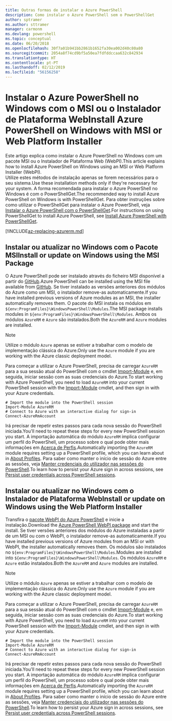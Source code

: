 ```yaml
---
title: Outras formas de instalar o Azure PowerShell
description: Como instalar o Azure PowerShell sem o PowerShellGet
author: sptramer
ms.author: sttramer
manager: carmonm
ms.devlang: powershell
ms.topic: conceptual
ms.date: 06/20/2018
ms.openlocfilehash: 30f7a01b941bb2861b1652fa30ea002d40c80a80
ms.sourcegitcommit: 2054a8f74cd9bf5a50ea7fdfddccaa632c842934
ms.translationtype: HT
ms.contentlocale: pt-PT
ms.lasthandoff: 02/12/2019
ms.locfileid: "56156258"
---
```

# <a name="install-azure-powershell-on-windows-with-msi-or-web-platform-installer"></a><span data-ttu-id="5e1bb-103">Instalar o Azure PowerShell no Windows com o MSI ou o Instalador de Plataforma Web</span><span class="sxs-lookup"><span data-stu-id="5e1bb-103">Install Azure PowerShell on Windows with MSI or Web Platform Installer</span></span>

<span data-ttu-id="5e1bb-104">Este artigo explica como instalar o Azure PowerShell no Windows com um pacote MSI ou o Instalador de Plataforma Web (WebPI).</span><span class="sxs-lookup"><span data-stu-id="5e1bb-104">This article explains how to install Azure PowerShell on Windows using an MSI or Web Platform Installer (WebPI).</span></span>  
<span data-ttu-id="5e1bb-105">Utilize estes métodos de instalação apenas se forem necessários para o seu sistema.</span><span class="sxs-lookup"><span data-stu-id="5e1bb-105">Use these installation methods only if they're necessary for your system.</span></span> <span data-ttu-id="5e1bb-106">A forma recomendada para instalar o Azure PowerShell no Windows é com o PowerShellGet.</span><span class="sxs-lookup"><span data-stu-id="5e1bb-106">The recommended way to install Azure PowerShell on Windows is with PowerShellGet.</span></span> <span data-ttu-id="5e1bb-107">Para obter instruções sobre como utilizar o PowerShellGet para instalar o Azure PowerShell, veja [Instalar o Azure PowerShell com o PowerShellGet](install-azurerm-ps.md).</span><span class="sxs-lookup"><span data-stu-id="5e1bb-107">For instructions on using PowerShellGet to install Azure PowerShell, see [Install Azure PowerShell with PowerShellGet](install-azurerm-ps.md).</span></span>

[!INCLUDE[az-replacing-azurerm.md](../includes/az-replacing-azurerm.md)]

## <a name="install-or-update-on-windows-using-the-msi-package"></a><span data-ttu-id="5e1bb-108">Instalar ou atualizar no Windows com o Pacote MSI</span><span class="sxs-lookup"><span data-stu-id="5e1bb-108">Install or update on Windows using the MSI Package</span></span>

<span data-ttu-id="5e1bb-109">O Azure PowerShell pode ser instalado através do ficheiro MSI disponível a partir do [GitHub](https://github.com/Azure/azure-powershell/releases/tag/v5.7.0-April2018).</span><span class="sxs-lookup"><span data-stu-id="5e1bb-109">Azure PowerShell can be installed using the MSI file available from [GitHub](https://github.com/Azure/azure-powershell/releases/tag/v5.7.0-April2018).</span></span> <span data-ttu-id="5e1bb-110">Se tiver instalado as versões anteriores dos módulos do Azure como um MSI, o instalador remove-as automaticamente.</span><span class="sxs-lookup"><span data-stu-id="5e1bb-110">If you have installed previous versions of Azure modules as an MSI, the installer automatically removes them.</span></span> <span data-ttu-id="5e1bb-111">O pacote do MSI instala os módulos em `${env:ProgramFiles}\WindowsPowerShell\Modules`.</span><span class="sxs-lookup"><span data-stu-id="5e1bb-111">The MSI package installs modules in `${env:ProgramFiles}\WindowsPowerShell\Modules`.</span></span> <span data-ttu-id="5e1bb-112">Ambos os módulos `AzureRM` e `Azure` são instalados.</span><span class="sxs-lookup"><span data-stu-id="5e1bb-112">Both the `AzureRM` and `Azure` modules are installed.</span></span>

> [!NOTE]
> <span data-ttu-id="5e1bb-113">Utilize o módulo `Azure` apenas se estiver a trabalhar com o modelo de implementação clássica do Azure.</span><span class="sxs-lookup"><span data-stu-id="5e1bb-113">Only use the `Azure` module if you are working with the Azure classic deployment model.</span></span>

<span data-ttu-id="5e1bb-114">Para começar a utilizar o Azure PowerShell, precisa de carregar `AzureRM` para a sua sessão atual do PowerShell com o cmdlet [Import-Module](/powershell/module/Microsoft.PowerShell.Core/Import-Module) e, em seguida, iniciar sessão com as suas credenciais do Azure.</span><span class="sxs-lookup"><span data-stu-id="5e1bb-114">To start working with Azure PowerShell, you need to load `AzureRM` into your current PowerShell session with the [Import-Module](/powershell/module/Microsoft.PowerShell.Core/Import-Module) cmdlet, and then sign in with your Azure credentials.</span></span>

```powershell-interactive
# Import the module into the PowerShell session
Import-Module AzureRM
# Connect to Azure with an interactive dialog for sign-in
Connect-AzureRmAccount
```

<span data-ttu-id="5e1bb-115">Irá precisar de repetir estes passos para cada nova sessão do PowerShell iniciada.</span><span class="sxs-lookup"><span data-stu-id="5e1bb-115">You'll need to repeat these steps for every new PowerShell session you start.</span></span> <span data-ttu-id="5e1bb-116">A importação automática do módulo `AzureRM` implica configurar um perfil do PowerShell, um processo sobre o qual pode obter mais informações em [Acerca de Perfis](/powershell/module/microsoft.powershell.core/about/about_profiles).</span><span class="sxs-lookup"><span data-stu-id="5e1bb-116">Automatically importing the `AzureRM` module requires setting up a PowerShell profile, which you can learn about in [About Profiles](/powershell/module/microsoft.powershell.core/about/about_profiles).</span></span>
<span data-ttu-id="5e1bb-117">Para saber como manter o início de sessão do Azure entre as sessões, veja [Manter credenciais do utilizador nas sessões do PowerShell](context-persistence.md).</span><span class="sxs-lookup"><span data-stu-id="5e1bb-117">To learn how to persist your Azure sign in across sessions, see [Persist user credentials across PowerShell sessions](context-persistence.md).</span></span>

## <a name="install-or-update-on-windows-using-the-web-platform-installer"></a><span data-ttu-id="5e1bb-118">Instalar ou atualizar no Windows com o Instalador de Plataforma Web</span><span class="sxs-lookup"><span data-stu-id="5e1bb-118">Install or update on Windows using the Web Platform Installer</span></span>

<span data-ttu-id="5e1bb-119">Transfira o [pacote WebPI do Azure PowerShell](http://aka.ms/webpi-azps) e inicie a instalação.</span><span class="sxs-lookup"><span data-stu-id="5e1bb-119">Download the [Azure PowerShell WebPI package](http://aka.ms/webpi-azps) and start the install.</span></span> <span data-ttu-id="5e1bb-120">Se tiver versões anteriores dos módulos do Azure instaladas a partir de um MSI ou com o WebPI, o instalador remove-as automaticamente.</span><span class="sxs-lookup"><span data-stu-id="5e1bb-120">If you have installed previous versions of Azure modules from an MSI or with WebPI, the installer automatically removes them.</span></span> <span data-ttu-id="5e1bb-121">Os módulos são instalados no `${env:ProgramFiles}\WindowsPowerShell\Modules`.</span><span class="sxs-lookup"><span data-stu-id="5e1bb-121">Modules are installed into `${env:ProgramFiles}\WindowsPowerShell\Modules`.</span></span> <span data-ttu-id="5e1bb-122">Os módulos `AzureRM` e `Azure` estão instalados.</span><span class="sxs-lookup"><span data-stu-id="5e1bb-122">Both the `AzureRM` and `Azure` modules are installed.</span></span>

> [!NOTE]
> <span data-ttu-id="5e1bb-123">Utilize o módulo `Azure` apenas se estiver a trabalhar com o modelo de implementação clássica do Azure.</span><span class="sxs-lookup"><span data-stu-id="5e1bb-123">Only use the `Azure` module if you are working with the Azure classic deployment model.</span></span>

<span data-ttu-id="5e1bb-124">Para começar a utilizar o Azure PowerShell, precisa de carregar `AzureRM` para a sua sessão atual do PowerShell com o cmdlet [Import-Module](/powershell/module/Microsoft.PowerShell.Core/Import-Module) e, em seguida, iniciar sessão com as suas credenciais do Azure.</span><span class="sxs-lookup"><span data-stu-id="5e1bb-124">To start working with Azure PowerShell, you need to load `AzureRM` into your current PowerShell session with the [Import-Module](/powershell/module/Microsoft.PowerShell.Core/Import-Module) cmdlet, and then sign in with your Azure credentials.</span></span>

```powershell-interactive
# Import the module into the PowerShell session
Import-Module AzureRM
# Connect to Azure with an interactive dialog for sign-in
Connect-AzureRmAccount
```

<span data-ttu-id="5e1bb-125">Irá precisar de repetir estes passos para cada nova sessão do PowerShell iniciada.</span><span class="sxs-lookup"><span data-stu-id="5e1bb-125">You'll need to repeat these steps for every new PowerShell session you start.</span></span> <span data-ttu-id="5e1bb-126">A importação automática do módulo `AzureRM` implica configurar um perfil do PowerShell, um processo sobre o qual pode obter mais informações em [Acerca de Perfis](/powershell/module/microsoft.powershell.core/about/about_profiles).</span><span class="sxs-lookup"><span data-stu-id="5e1bb-126">Automatically importing the `AzureRM` module requires setting up a PowerShell profile, which you can learn about in [About Profiles](/powershell/module/microsoft.powershell.core/about/about_profiles).</span></span>
<span data-ttu-id="5e1bb-127">Para saber como manter o início de sessão do Azure entre as sessões, veja [Manter credenciais do utilizador nas sessões do PowerShell](context-persistence.md).</span><span class="sxs-lookup"><span data-stu-id="5e1bb-127">To learn how to persist your Azure sign in across sessions, see [Persist user credentials across PowerShell sessions](context-persistence.md).</span></span>